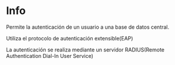# Info

Permite la autenticación de un usuario a una base de datos central.

Utiliza el protocolo de autenticación extensible(EAP) 

La autenticación se realiza mediante un servidor RADIUS(Remote Authentication Dial-In User Service)
